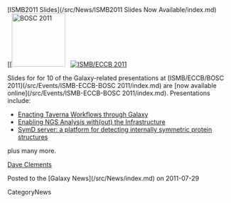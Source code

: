 <div class='newsItemHeader'>[ISMB2011 Slides](/src/News/ISMB2011 Slides Now Available/index.md)</div>

<div class='right'>[[<a href='/src/Events/ISMB-ECCB-BOSC 2011/index.md'><img src="/src/Images/Logos/BOSC_logo.png" alt="BOSC 2011" width="120" /></a>&nbsp;&nbsp;&nbsp;<a href='/src/Events/ISMB-ECCB-BOSC 2011/index.md'><img src="/src/Events/ISMB2011Logo80.png" alt="ISMB/ECCB 2011" /></a></div>

Slides for for 10 of the Galaxy-related presentations at [ISMB/ECCB/BOSC 2011](/src/Events/ISMB-ECCB-BOSC 2011/index.md) are [now available online](/src/Events/ISMB-ECCB-BOSC 2011/index.md).  Presentations include:

* [Enacting Taverna Workflows through Galaxy](PLACEHOLDER_ATTACHMENT_URL/src/Documents/Presentations/ISMB2011_TavernaInGalaxy.pdf)
* [Enabling NGS Analysis with(out) the Infrastructure](PLACEHOLDER_ATTACHMENT_URL/src/Documents/Presentations/BOSC2011_Cloud.pdf)
* [SymD server: a platform for detecting internally symmetric protein structures](PLACEHOLDER_ATTACHMENT_URL/src/Documents/Posters/ISMB2011_SymD.pdf)

plus many more.

[Dave Clements](/src/DaveClements/index.md)

<div class='newsItemFooter'>Posted to the [Galaxy News](/src/News/index.md) on 2011-07-29</div>

CategoryNews
